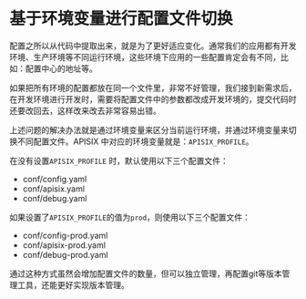<!--
#
# Licensed to the Apache Software Foundation (ASF) under one or more
# contributor license agreements.  See the NOTICE file distributed with
# this work for additional information regarding copyright ownership.
# The ASF licenses this file to You under the Apache License, Version 2.0
# (the "License"); you may not use this file except in compliance with
# the License.  You may obtain a copy of the License at
#
#     http://www.apache.org/licenses/LICENSE-2.0
#
# Unless required by applicable law or agreed to in writing, software
# distributed under the License is distributed on an "AS IS" BASIS,
# WITHOUT WARRANTIES OR CONDITIONS OF ANY KIND, either express or implied.
# See the License for the specific language governing permissions and
# limitations under the License.
#
-->

# 基于环境变量进行配置文件切换

配置之所以从代码中提取出来，就是为了更好适应变化。通常我们的应用都有开发环境、生产环境等不同运行环境，这些环境下应用的一些配置肯定会有不同，比如：配置中心的地址等。

如果把所有环境的配置都放在同一个文件里，非常不好管理，我们接到新需求后，在开发环境进行开发时，需要将配置文件中的参数都改成开发环境的，提交代码时还要改回去，这样改来改去非常容易出错。

上述问题的解决办法就是通过环境变量来区分当前运行环境，并通过环境变量来切换不同配置文件。APISIX 中对应的环境变量就是：`APISIX_PROFILE`。

在没有设置`APISIX_PROFILE` 时，默认使用以下三个配置文件：

* conf/config.yaml
* conf/apisix.yaml
* conf/debug.yaml

如果设置了`APISIX_PROFILE`的值为`prod`，则使用以下三个配置文件：

* conf/config-prod.yaml
* conf/apisix-prod.yaml
* conf/debug-prod.yaml

通过这种方式虽然会增加配置文件的数量，但可以独立管理，再配置git等版本管理工具，还能更好实现版本管理。

